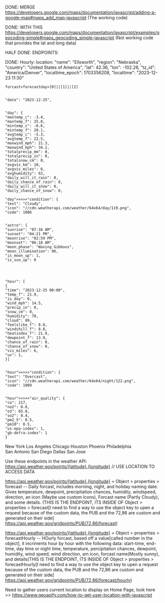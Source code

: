 DONE: MERGE https://developers.google.com/maps/documentation/javascript/adding-a-google-map#maps_add_map-javascript (The working code)


DONE: WITH THIS https://developers.google.com/maps/documentation/javascript/examples/geocoding-simple#maps_geocoding_simple-javascript (Not working code that provides the lat and long data)



HALF DONE: ENDPOINTS: 


DONE: Hourly:
    location:
    "name": "Ellsworth",
    "region": "Nebraska",
    "country": "United States of America",
    "lat": 42.36,
    "lon": -102.26,
    "tz_id": "America/Denver",
    "localtime_epoch": 1703356208,
    "localtime": "2023-12-23 11:30"

    forcast>forecastday>[0]||[1]||[2]


    "date": "2023-12-25",


    "day": {
    "maxtemp_c": -3.4,
    "maxtemp_f": 25.8,
    "mintemp_c": -6.6,
    "mintemp_f": 20.1,
    "avgtemp_c": -5.3,
    "avgtemp_f": 22.5,
    "maxwind_mph": 21.3,
    "maxwind_kph": 34.2,
    "totalprecip_mm": 0,
    "totalprecip_in": 0,
    "totalsnow_cm": 0,
    "avgvis_km": 10,
    "avgvis_miles": 6,
    "avghumidity": 63,
    "daily_will_it_rain": 0,
    "daily_chance_of_rain": 0,
    "daily_will_it_snow": 0,
    "daily_chance_of_snow": 0,

    "day">>>>>"condition": {
    "text": "Cloudy",
    "icon": "//cdn.weatherapi.com/weather/64x64/day/119.png",
    "code": 1006


    "astro": {
    "sunrise": "07:16 AM",
    "sunset": "04:21 PM",
    "moonrise": "02:59 PM",
    "moonset": "06:18 AM",
    "moon_phase": "Waxing Gibbous",
    "moon_illumination": 96,
    "is_moon_up": 1,
    "is_sun_up": 0




    "hour": [
    {
    "time": "2023-12-25 00:00",
    "temp_f": 21.9,
    "is_day": 0,
    "wind_mph": 14.5,
    "precip_in": 0,
    "snow_cm": 0,
    "humidity": 70,
    "cloud": 89,
    "feelslike_f": 8.8,
    "windchill_f": 8.8,
    "heatindex_f": 21.9,
    "dewpoint_f": 13.9,
    "chance_of_rain": 0,
    "chance_of_snow": 0,
    "vis_miles": 6,
    "uv": 1,
    }]


    "hour">>>>>"condition": {
    "text": "Overcast",
    "icon": "//cdn.weatherapi.com/weather/64x64/night/122.png",
    "code": 1009


    "hour">>>>>"air_quality": {
    "co": 217,
    "no2": 0.6,
    "o3": 65.8,
    "so2": 0.4,
    "pm2_5": 0.5,
    "pm10": 0.5,
    "us-epa-index": 1,
    "gb-defra-index": 1
    }




New York
Los Angeles
Chicago
Houston
Phoenix
Philadelphia  
San Antonio
San Diego
Dallas
San Jose














































Use these endpoints in the weather API:
https://api.weather.gov/points/{latitude},{longitude}  // USE LOCATION TO ACCESS DATA 

https://api.weather.gov/points/{latitude},{longitude} = Object > properties > forecast -- Daily forcast, includes morning, night, and holiday naming date. Gives temperature, dewpoint, precipitation chances, humidity, windspeed, direction, an icon (Maybe use custom Icons), Forcast name (Partly Cloudy), and some details. (THIS IS THE ENDPOINT, ITS INSIDE OF Object > properties > forecast[I need to find a way to use the object key to upen a request because of the custom data, the PUB and the 72,86 are custom and generated on their side] <https://api.weather.gov/gridpoints/PUB/72,86/forecast>)



https://api.weather.gov/points/{latitude},{longitude} = Object > properties > forecastHourly -- HOurly forcast, based off a value[called number in the object], it incriments hour by hour with the following data: start-time, end-time, day time or night time, temperature, percipitation chances, dewpoint, humidity, wind speed, wind direction, am icon, forcast name(Mostly sunny), and details(THIS IS THE ENDPOINT, ITS INSIDE OF Object > properties > forecastHourly[I need to find a way to use the object key to upen a request because of the custom data, the PUB and the 72,86 are custom and generated on their side] <https://api.weather.gov/gridpoints/PUB/72,86/forecast/hourly>)



Need to gather users current location to display on Home Page, look here >> https://www.geoapify.com/how-to-get-user-location-with-javascript